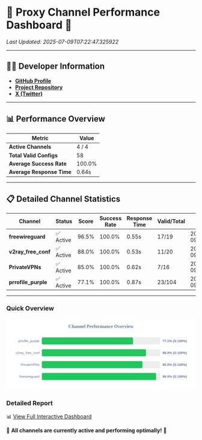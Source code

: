 # 🌟 Proxy Channel Performance Dashboard 🌟

_Last Updated: 2025-07-09T07:22:47.325922_

---

## 👩‍💻 Developer Information

- **[GitHub Profile](https://github.com/4n0nymou3)**  
- **[Project Repository](https://github.com/4n0nymou3/multi-proxy-config-fetcher)**  
- **[X (Twitter)](https://x.com/4n0nymou3)**  

---

## 📊 Performance Overview

| Metric                | Value       |
|-----------------------|-------------|
| **Active Channels**   | 4 / 4       |
| **Total Valid Configs** | 58          |
| **Average Success Rate** | 100.0%      |
| **Average Response Time** | 0.64s       |

---

## 📋 Detailed Channel Statistics

| Channel          | Status     | Score  | Success Rate | Response Time | Valid/Total | Last Success               |
|------------------|------------|--------|--------------|---------------|-------------|----------------------------|
| **freewireguard**  | ✅ Active  | 96.5%  | 100.0% | 0.55s         | 17/19       | 2025-07-09T07:22:47.324146 |
| **v2ray_free_conf**  | ✅ Active  | 88.0%  | 100.0% | 0.53s         | 11/20       | 2025-07-09T07:22:46.083464 |
| **PrivateVPNs**  | ✅ Active  | 85.0%  | 100.0% | 0.62s         | 7/16       | 2025-07-09T07:22:46.741056 |
| **prrofile_purple**  | ✅ Active  | 77.1%  | 100.0% | 0.87s         | 23/104       | 2025-07-09T07:22:45.467830 |

---

### Quick Overview
<div align="center">
  <a href="https://raw.githubusercontent.com/nullluser/NullRepo/refs/heads/main/assets/channel_stats_chart.svg">
    <img src="https://raw.githubusercontent.com/nullluser/NullRepo/refs/heads/main/assets/channel_stats_chart.svg" alt="Source Performance Statistics" width="800">
  </a>
</div>

### Detailed Report
📊 [View Full Interactive Dashboard](https://htmlpreview.github.io/?https://github.com/nullluser/NullRepo/blob/main/assets/performance_report.html)

🎉 **All channels are currently active and performing optimally!** 🎉
